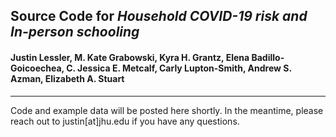 ## Source Code for _Household COVID-19 risk and In-person schooling_ 
#### Justin Lessler, M. Kate Grabowski, Kyra H. Grantz, Elena Badillo-Goicoechea, C. Jessica E. Metcalf, Carly Lupton-Smith, Andrew S. Azman, Elizabeth A. Stuart
 _________
 
Code and example data will be posted here shortly. In the meantime, please reach out to justin[at]jhu.edu if you have any questions.
